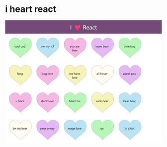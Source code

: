 # i heart react
![Uploading screencapture-localhost-3000-2025-05-17-02_07_22.png…](screencapture-localhost-3000-2025-05-17-02_07_22.png)
